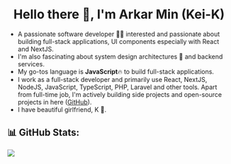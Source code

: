 <h1 align="center">
  Hello there 👋, I'm Arkar Min (Kei-K)
</h1>

- A passionate software developer 🧑‍💻 interested and passionate about building full-stack applications, UI components especially with React and NextJS.
- I'm also fascinating about system design architectures 🚀 and backend services.
- My go-tos language is **JavaScript**🔥 to build full-stack applications.
- I work as a full-stack developer and primarily use React, NextJS, NodeJS, JavaScript, TypeScript, PHP, Laravel and other tools. Apart from full-time job, I'm actively building side projects and open-source projects in here ([GitHub](https://github.com/Kei-K23)).
- I have beautiful girlfriend, K 💙.

## 📊 GitHub Stats:
![](https://github-readme-stats.vercel.app/api/top-langs/?username=Kei-K23&theme=dark&hide_border=false&include_all_commits=false&count_private=false&layout=compact)
